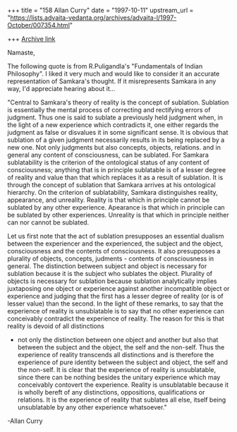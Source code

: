 +++
title = "158 Allan Curry"
date = "1997-10-11"
upstream_url = "https://lists.advaita-vedanta.org/archives/advaita-l/1997-October/007354.html"

+++
[Archive link](https://lists.advaita-vedanta.org/archives/advaita-l/1997-October/007354.html)

Namaste,

The following quote is from  R.Puligandla's "Fundamentals of Indian
Philosophy". I liked it very much and would like to consider it an accurate
representation of  Samkara's thought. If it misrepresents Samkara in any
way, I'd appreciate hearing about it...

"Central to Samkara's theory of reality is the concept of sublation.
Sublation is essentially the mental process of correcting and rectifying
errors of judgment. Thus one is said to sublate a previously held judgment
when, in the light of a new experience which contradicts it, one either
regards the judgment as false or disvalues it in some significant sense. It
is obvious that sublation of a given judgment necessarily results in its
being replaced by a new one. Not only judgments but also concepts, objects,
relations. and in general any content of consciousness, can be sublated.
For Samkara sublatability is the criterion of the ontological status of any
content of consciousness; anything that is in principle sublatable is of a
lesser degree of reality and value than that which replaces it as a result
of sublation. It is through the concept of sublation that Samkara arrives
at his ontological hierarchy. On the criterion of sublatability, Samkara
distinguishes reality, appearance, and unreality. Reality is that which in
principle cannot be sublated by any other experience. Apearance is that
which in principle can be sublated by other experiences. Unreality is that
which in principle neither can nor cannot be sublated.

Let us first note that the act of sublation presupposes an essential
dualism between the experiencer and the experienced, the subject and the
object, consciousness and the contents of consciousness. It also
presupposes a plurality of objects, concepts, judments - contents of
consciousness in general. The distinction between subject and object is
necessary for sublation because it is the subject who sublates the object.
Plurality of objects is necessary for sublation because sublation
analytically implies juxtaposing one object or experience against another
incompatible object or experience and judging that the first has a lesser
degree of reality (or is of lesser value) than the second. In the light of
these remarks, to say that the experience of reality is unsublatable is to
say that no other experience can conceivably contradict the experience of
reality. The reason for this is that reality is devoid of all distinctions
- not only the distinction between one object and another but also that
between the subject and the object, the self and the non-self. Thus the
experience of reality transcends all distinctions and is therefore the
experience of pure identity between the subject and object, the self and
the non-self. It is clear that the experience of reality is unsublatable,
since there can be nothing besides the unitary experience which may
conceivably contovert the experience. Reality is unsublatable because it is
wholly bereft of any distinctions, oppositions, qualifications or
relations. It is the experience of reality that sublates all else, itself
being unsublatable by any other experience whatsoever."

-Allan Curry

